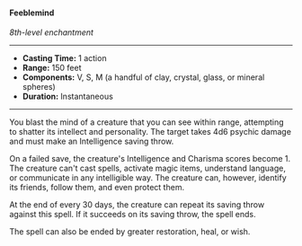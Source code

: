 #### Feeblemind
*8th-level enchantment*
___
- **Casting Time:** 1 action
- **Range:** 150 feet
- **Components:** V, S, M (a handful of clay, crystal, glass, or mineral spheres)
- **Duration:** Instantaneous
___
You blast the mind of a creature that you can see within range, attempting to shatter its intellect and personality. The target takes 4d6 psychic damage and must make an Intelligence saving throw.

On a failed save, the creature's Intelligence and Charisma scores become 1. The creature can't cast spells, activate magic items, understand language, or communicate in any intelligible way. The creature can, however, identify its friends, follow them, and even protect them.

At the end of every 30 days, the creature can repeat its saving throw against this spell. If it succeeds on its saving throw, the spell ends.

The spell can also be ended by greater restoration, heal, or wish.